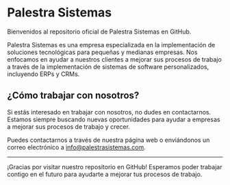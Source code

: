 # Palestra Sistemas
Bienvenidos al repositorio oficial de Palestra Sistemas en GitHub.

Palestra Sistemas es una empresa especializada en la implementación de soluciones tecnológicas para pequeñas y medianas empresas. Nos enfocamos en ayudar a nuestros clientes a mejorar sus procesos de trabajo a través de la implementación de sistemas de software personalizados, incluyendo ERPs y CRMs.

## ¿Cómo trabajar con nosotros?
Si estás interesado en trabajar con nosotros, no dudes en contactarnos. Estamos siempre buscando nuevas oportunidades para ayudar a empresas a mejorar sus procesos de trabajo y crecer.

Puedes contactarnos a través de nuestra página web o enviándonos un correo electrónico a <info@palestrasistemas.com>.


***

¡Gracias por visitar nuestro repositorio en GitHub! Esperamos poder trabajar contigo en el futuro para ayudarte a mejorar tus procesos de trabajo.
